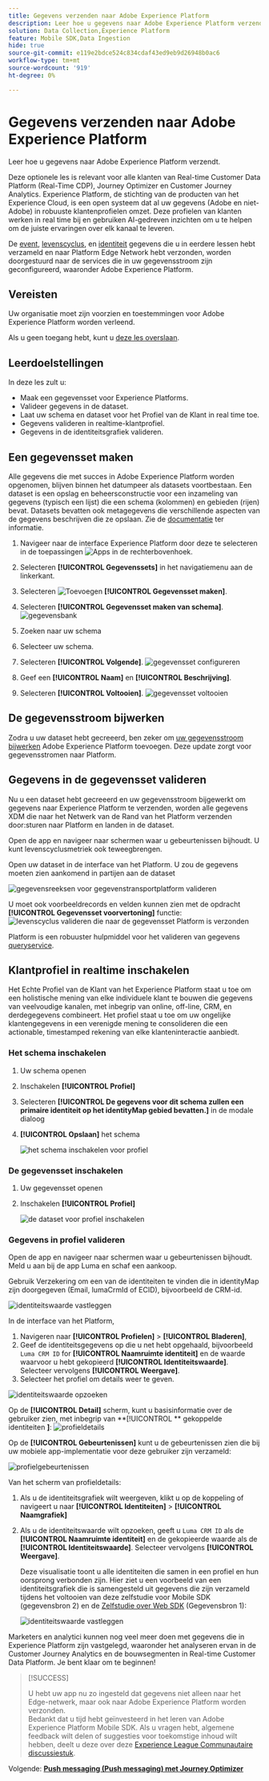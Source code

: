 ```yaml
---
title: Gegevens verzenden naar Adobe Experience Platform
description: Leer hoe u gegevens naar Adobe Experience Platform verzendt.
solution: Data Collection,Experience Platform
feature: Mobile SDK,Data Ingestion
hide: true
source-git-commit: e119e2bdce524c834cdaf43ed9eb9d26948b0ac6
workflow-type: tm+mt
source-wordcount: '919'
ht-degree: 0%

---
```


# Gegevens verzenden naar Adobe Experience Platform

Leer hoe u gegevens naar Adobe Experience Platform verzendt.

Deze optionele les is relevant voor alle klanten van Real-time Customer Data Platform (Real-Time CDP), Journey Optimizer en Customer Journey Analytics. Experience Platform, de stichting van de producten van het Experience Cloud, is een open systeem dat al uw gegevens (Adobe en niet-Adobe) in robuuste klantenprofielen omzet. Deze profielen van klanten werken in real time bij en gebruiken AI-gedreven inzichten om u te helpen om de juiste ervaringen over elk kanaal te leveren.

De [event](events.md), [levenscyclus](lifecycle-data.md), en [identiteit](identity.md) gegevens die u in eerdere lessen hebt verzameld en naar Platform Edge Network hebt verzonden, worden doorgestuurd naar de services die in uw gegevensstroom zijn geconfigureerd, waaronder Adobe Experience Platform.


## Vereisten

Uw organisatie moet zijn voorzien en toestemmingen voor Adobe Experience Platform worden verleend.

Als u geen toegang hebt, kunt u [deze les overslaan](install-sdks.md).

## Leerdoelstellingen

In deze les zult u:

* Maak een gegevensset voor Experience Platforms.
* Valideer gegevens in de dataset.
* Laat uw schema en dataset voor het Profiel van de Klant in real time toe.
* Gegevens valideren in realtime-klantprofiel.
* Gegevens in de identiteitsgrafiek valideren.


## Een gegevensset maken

Alle gegevens die met succes in Adobe Experience Platform worden opgenomen, blijven binnen het datumpeer als datasets voortbestaan. Een dataset is een opslag en beheersconstructie voor een inzameling van gegevens (typisch een lijst) die een schema (kolommen) en gebieden (rijen) bevat. Datasets bevatten ook metagegevens die verschillende aspecten van de gegevens beschrijven die ze opslaan. Zie de [documentatie](https://experienceleague.adobe.com/docs/experience-platform/catalog/datasets/overview.html) ter informatie.

1. Navigeer naar de interface Experience Platform door deze te selecteren in de toepassingen ![Apps](https://spectrum.adobe.com/static/icons/workflow_18/Smock_Apps_18_N.svg) in de rechterbovenhoek.


1. Selecteren **[!UICONTROL Gegevenssets]** in het navigatiemenu aan de linkerkant.

1. Selecteren ![Toevoegen](https://spectrum.adobe.com/static/icons/workflow_18/Smock_AddCircle_18_N.svg) **[!UICONTROL Gegevensset maken]**.

1. Selecteren **[!UICONTROL Gegevensset maken van schema]**.
   ![gegevensbank](assets/dataset-create.png)

1. Zoeken naar uw schema

1. Selecteer uw schema.

1. Selecteren **[!UICONTROL Volgende]**.
   ![gegevensset configureren](assets/dataset-configure.png)

1. Geef een **[!UICONTROL Naam]** en **[!UICONTROL Beschrijving]**.

1. Selecteren **[!UICONTROL Voltooien]**.
   ![gegevensset voltooien](assets/dataset-finish.png)

## De gegevensstroom bijwerken

Zodra u uw dataset hebt gecreeerd, ben zeker om [uw gegevensstroom bijwerken](create-datastream.md) Adobe Experience Platform toevoegen. Deze update zorgt voor gegevensstromen naar Platform.

## Gegevens in de gegevensset valideren

Nu u een dataset hebt gecreeerd en uw gegevensstroom bijgewerkt om gegevens naar Experience Platform te verzenden, worden alle gegevens XDM die naar het Netwerk van de Rand van het Platform verzenden door:sturen naar Platform en landen in de dataset.

Open de app en navigeer naar schermen waar u gebeurtenissen bijhoudt. U kunt levenscyclusmetriek ook teweegbrengen.

Open uw dataset in de interface van het Platform. U zou de gegevens moeten zien aankomend in partijen aan de dataset

![gegevensreeksen voor gegevenstransportplatform valideren](assets/platform-dataset-batches.png)

U moet ook voorbeeldrecords en velden kunnen zien met de opdracht **[!UICONTROL Gegevensset voorvertoning]** functie:
![levenscyclus valideren die naar de gegevensset Platform is verzonden](assets/lifecycle-platform-dataset.png)

Platform is een robuuster hulpmiddel voor het valideren van gegevens [queryservice](https://experienceleague.adobe.com/docs/platform-learn/tutorials/queries/explore-data.html).

## Klantprofiel in realtime inschakelen

Het Echte Profiel van de Klant van het Experience Platform staat u toe om een holistische mening van elke individuele klant te bouwen die gegevens van veelvoudige kanalen, met inbegrip van online, off-line, CRM, en derdegegevens combineert. Het profiel staat u toe om uw ongelijke klantengegevens in een verenigde mening te consolideren die een actionable, timestamped rekening van elke klanteninteractie aanbiedt.

### Het schema inschakelen

1. Uw schema openen
1. Inschakelen **[!UICONTROL Profiel]**
1. Selecteren **[!UICONTROL De gegevens voor dit schema zullen een primaire identiteit op het identityMap gebied bevatten.]** in de modale dialoog
1. **[!UICONTROL Opslaan]** het schema

   ![het schema inschakelen voor profiel](assets/platform-profile-schema.png)

### De gegevensset inschakelen

1. Uw gegevensset openen
1. Inschakelen **[!UICONTROL Profiel]**

   ![de dataset voor profiel inschakelen](assets/platform-profile-dataset.png)

### Gegevens in profiel valideren

Open de app en navigeer naar schermen waar u gebeurtenissen bijhoudt. Meld u aan bij de app Luma en schaf een aankoop.

Gebruik Verzekering om een van de identiteiten te vinden die in identityMap zijn doorgegeven (Email, lumaCrmId of ECID), bijvoorbeeld de CRM-id.

![identiteitswaarde vastleggen](assets/platform-identity.png)

In de interface van het Platform,

1. Navigeren naar **[!UICONTROL Profielen]** > **[!UICONTROL Bladeren]**,
1. Geef de identiteitsgegevens op die u net hebt opgehaald, bijvoorbeeld `Luma CRM ID` for **[!UICONTROL Naamruimte identiteit]** en de waarde waarvoor u hebt gekopieerd **[!UICONTROL Identiteitswaarde]**. Selecteer vervolgens **[!UICONTROL Weergave]**.
1. Selecteer het profiel om details weer te geven.

![identiteitswaarde opzoeken](assets/platform-profile-lookup.png)

Op de **[!UICONTROL Detail]** scherm, kunt u basisinformatie over de gebruiker zien, met inbegrip van **[!UICONTROL ** gekoppelde identiteiten **]**:
![profieldetails](assets/platform-profile-details.png)

Op de **[!UICONTROL Gebeurtenissen]** kunt u de gebeurtenissen zien die bij uw mobiele app-implementatie voor deze gebruiker zijn verzameld:

![profielgebeurtenissen](assets/platform-profile-events.png)


Van het scherm van profieldetails:

1. Als u de identiteitsgrafiek wilt weergeven, klikt u op de koppeling of navigeert u naar **[!UICONTROL Identiteiten]** > **[!UICONTROL Naamgrafiek]**
1. Als u de identiteitswaarde wilt opzoeken, geeft u `Luma CRM ID` als de **[!UICONTROL Naamruimte identiteit]** en de gekopieerde waarde als de **[!UICONTROL Identiteitswaarde]**. Selecteer vervolgens **[!UICONTROL Weergave]**.

   Deze visualisatie toont u alle identiteiten die samen in een profiel en hun oorsprong verbonden zijn. Hier ziet u een voorbeeld van een identiteitsgrafiek die is samengesteld uit gegevens die zijn verzameld tijdens het voltooien van deze zelfstudie voor Mobile SDK (gegevensbron 2) en de [Zelfstudie over Web SDK](https://experienceleague.adobe.com/docs/platform-learn/implement-web-sdk/overview.html) (Gegevensbron 1):

   ![identiteitswaarde vastleggen](assets/platform-profile-identitygraph.png)

Marketers en analytici kunnen nog veel meer doen met gegevens die in Experience Platform zijn vastgelegd, waaronder het analyseren ervan in de Customer Journey Analytics en de bouwsegmenten in Real-time Customer Data Platform. Je bent klaar om te beginnen!


>[!SUCCESS]
>
>U hebt uw app nu zo ingesteld dat gegevens niet alleen naar het Edge-netwerk, maar ook naar Adobe Experience Platform worden verzonden.<br>Bedankt dat u tijd hebt geïnvesteerd in het leren van Adobe Experience Platform Mobile SDK. Als u vragen hebt, algemene feedback wilt delen of suggesties voor toekomstige inhoud wilt hebben, deelt u deze over deze [Experience League Communautaire discussiestuk](https://experienceleaguecommunities.adobe.com/t5/adobe-experience-platform-launch/tutorial-discussion-implement-adobe-experience-cloud-in-mobile/td-p/443796).

Volgende: **[Push messaging (Push messaging) met Journey Optimizer](journey-optimizer-push.md)**

